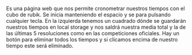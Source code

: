 Es una página web que nos permite cronometrar nuestros tiempos con el cubo de rubik.
Se inicia manteniendo el espacio y se para pulsando cualquier tecla.
En la izquierda tenemos un cuadrado dónde se guardarán nuestros tiempos en local storage y nos saldrá nuestra media total y la de las últimas 5 resoluciones como en las competiciones oficiales.
Hay un botón para eliminar todos los tiempos y si clicamos encima de nuestro tiempo este será eliminado.
